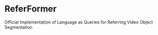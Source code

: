 # ReferFormer
Official Implementation of Language as Queries for Referring Video Object Segmentation
